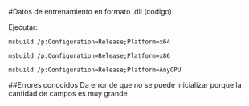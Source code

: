 #Datos de entrenamiento en formato .dll (código)

Ejecutar:

```msbuild /p:Configuration=Release;Platform=x64```

```msbuild /p:Configuration=Release;Platform=x86```

```msbuild /p:Configuration=Release;Platform=AnyCPU```

##Errores conocidos
Da error de que no se puede inicializar porque la cantidad de campos es muy grande